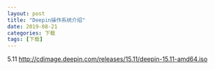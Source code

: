 ```yaml
---
layout: post
title: "Deepin操作系统介绍"
date: 2019-08-21
categories: 下载
tags: [下载]
---
```




5.11 http://cdimage.deepin.com/releases/15.11/deepin-15.11-amd64.iso

